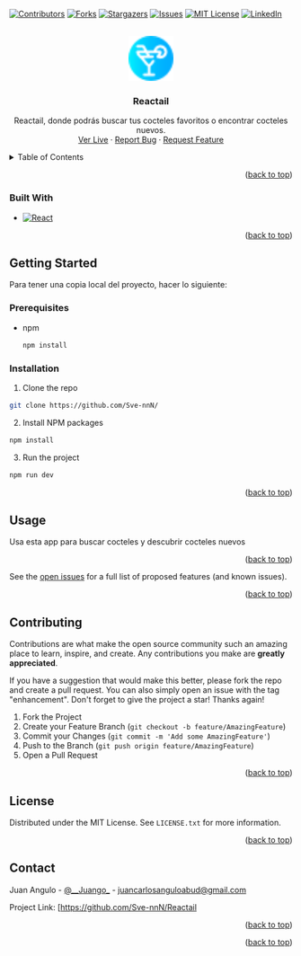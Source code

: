 <!-- Improved compatibility of back to top link: See: https://github.com/othneildrew/Best-README-Template/pull/73 -->

<a name="readme-top"></a>

<!--
*** Thanks for checking out the Best-README-Template. If you have a suggestion
*** that would make this better, please fork the repo and create a pull request
*** or simply open an issue with the tag "enhancement".
*** Don't forget to give the project a star!
*** Thanks again! Now go create something AMAZING! :D
-->

<!-- PROJECT SHIELDS -->
<!--
*** I'm using markdown "reference style" links for readability.
*** Reference links are enclosed in brackets [ ] instead of parentheses ( ).
*** See the bottom of this document for the declaration of the reference variables
*** for contributors-url, forks-url, etc. This is an optional, concise syntax you may use.
*** https://www.markdownguide.org/basic-syntax/#reference-style-links
-->

[![Contributors][contributors-shield]][contributors-url]
[![Forks][forks-shield]][forks-url]
[![Stargazers][stars-shield]][stars-url]
[![Issues][issues-shield]][issues-url]
[![MIT License][license-shield]][license-url]
[![LinkedIn][linkedin-shield]][linkedin-url]

<!-- PROJECT LOGO -->
<br />
<div align="center">
  <a href="https://github.com/Sve-nnN/Reactail">
    <img src="/src/assets/cocktail.png" alt="Logo" width="80" height="80">
  </a>

<h3 align="center">Reactail</h3>

  <p align="center">
    Reactail, donde podrás buscar tus cocteles favoritos o encontrar cocteles nuevos.
    <br />
    <a href="https://github.com/Sve-nnN/trong>Explore the docs »</strong></a>
    <br />
    <br />
    <a href="reactail.vercel.app">Ver Live</a>
    ·
    <a href="https://github.com/Sve-nnN/Reactail/issues">Report Bug</a>
    ·
    <a href="https://github.com/Sve-nnN/Reactail/issues">Request Feature</a>
  </p>
</div>

<!-- TABLE OF CONTENTS -->
<details>
  <summary>Table of Contents</summary>
  <ol>
    <li>
      <a href="#about-the-project">Acerca del proyecto</a>
      <ul>
        <li><a href="#built-with">Desarrollado con</a></li>
      </ul>
    </li>
    <li>
      <a href="#getting-started">Getting Started</a>
      <ul>
        <li><a href="#prerequisites">Prerequisitos</a></li>
        <li><a href="#installation">Instalación</a></li>
      </ul>
    </li>
    <li><a href="#usage">Uso</a></li>
    <li><a href="#roadmap">Roadmap</a></li>
    <li><a href="#license">License</a></li>
    <li><a href="#contact">Contact</a></li>
  </ol>
</details>

<!-- ABOUT THE PROJECT -->

<p align="right">(<a href="#readme-top">back to top</a>)</p>

### Built With

- [![React][react.js]][react-url]

<p align="right">(<a href="#readme-top">back to top</a>)</p>

<!-- GETTING STARTED -->

## Getting Started

Para tener una copia local del proyecto, hacer lo siguiente:

### Prerequisites

- npm
  ```sh
  npm install
  ```

### Installation

1. Clone the repo

```sh
git clone https://github.com/Sve-nnN/
```

2. Install NPM packages

```sh
npm install
```

3. Run the project

```sh
npm run dev
```

<p align="right">(<a href="#readme-top">back to top</a>)</p>

<!-- USAGE EXAMPLES -->

## Usage

Usa esta app para buscar cocteles y descubrir cocteles nuevos

<p align="right">(<a href="#readme-top">back to top</a>)</p>

<!-- ROADMAP -->

See the [open issues](https://github.com/Sve-nnN/issues) for a full list of proposed features (and known issues).

<p align="right">(<a href="#readme-top">back to top</a>)</p>

<!-- CONTRIBUTING -->

## Contributing

Contributions are what make the open source community such an amazing place to learn, inspire, and create. Any contributions you make are **greatly appreciated**.

If you have a suggestion that would make this better, please fork the repo and create a pull request. You can also simply open an issue with the tag "enhancement".
Don't forget to give the project a star! Thanks again!

1. Fork the Project
2. Create your Feature Branch (`git checkout -b feature/AmazingFeature`)
3. Commit your Changes (`git commit -m 'Add some AmazingFeature'`)
4. Push to the Branch (`git push origin feature/AmazingFeature`)
5. Open a Pull Request

<p align="right">(<a href="#readme-top">back to top</a>)</p>

<!-- LICENSE -->

## License

Distributed under the MIT License. See `LICENSE.txt` for more information.

<p align="right">(<a href="#readme-top">back to top</a>)</p>

<!-- CONTACT -->

## Contact

Juan Angulo - [@\_\_Juango\_](https://twitter.com/__Juango_) - juancarlosanguloabud@gmail.com

Project Link: [https://github.com/Sve-nnN/Reactail <p align="right">(<a href="#readme-top">back to top</a>)</p>

<!-- ACKNOWLEDGMENTS -->

<p align="right">(<a href="#readme-top">back to top</a>)</p>

<!-- MARKDOWN LINKS & IMAGES -->
<!-- https://www.markdownguide.org/basic-syntax/#reference-style-links -->

[contributors-shield]: https://img.shields.io/github/contributors/Sve-nnN/?style=for-the-badge
[contributors-url]: https://github.com/Sve-nnN/phs/contributors
[forks-shield]: https://img.shields.io/github/forks/Sve-nnN/?style=for-the-badge
[forks-url]: https://github.com/Sve-nnN/work/members
[stars-shield]: https://img.shields.io/github/stars/Sve-nnN/?style=for-the-badge
[stars-url]: https://github.com/Sve-nnN/rgazers
[issues-shield]: https://img.shields.io/github/issues/Sve-nnN/?style=for-the-badge
[issues-url]: https://github.com/Sve-nnN/ues
[license-shield]: https://img.shields.io/github/license/Sve-nnN/?style=for-the-badge
[license-url]: https://github.com/Sve-nnN/b/master/LICENSE.txt
[linkedin-shield]: https://img.shields.io/badge/-LinkedIn-black.svg?style=for-the-badge&logo=linkedin&colorB=555
[linkedin-url]: https://linkedin.com/in/hiimjuan
[product-screenshot]: images/screenshot.png
[next.js]: https://img.shields.io/badge/next.js-000000?style=for-the-badge&logo=nextdotjs&logoColor=white
[next-url]: https://nextjs.org/
[react.js]: https://img.shields.io/badge/React-20232A?style=for-the-badge&logo=react&logoColor=61DAFB
[react-url]: https://reactjs.org/
[vue.js]: https://img.shields.io/badge/Vue.js-35495E?style=for-the-badge&logo=vuedotjs&logoColor=4FC08D
[vue-url]: https://vuejs.org/
[angular.io]: https://img.shields.io/badge/Angular-DD0031?style=for-the-badge&logo=angular&logoColor=white
[angular-url]: https://angular.io/
[svelte.dev]: https://img.shields.io/badge/Svelte-4A4A55?style=for-the-badge&logo=svelte&logoColor=FF3E00
[svelte-url]: https://svelte.dev/
[laravel.com]: https://img.shields.io/badge/Laravel-FF2D20?style=for-the-badge&logo=laravel&logoColor=white
[laravel-url]: https://laravel.com
[bootstrap.com]: https://img.shields.io/badge/Bootstrap-563D7C?style=for-the-badge&logo=bootstrap&logoColor=white
[bootstrap-url]: https://getbootstrap.com
[jquery.com]: https://img.shields.io/badge/jQuery-0769AD?style=for-the-badge&logo=jquery&logoColor=white
[jquery-url]: https://jquery.com
